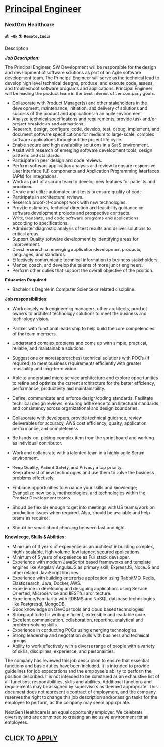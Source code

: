 # [Principal Engineer](https://www.remotewlb.com/apply/principal-engineer-75747)  
### NextGen Healthcare  
#### `💰 ~0k` `🌎 Remote,India`  

Description

_**Job Description:**_

The Principal Engineer, SW Development will be responsible for the design and development of software solutions as part of an Agile software development team. The Principal Engineer will serve as the technical lead to develop high level technical designs, produce, and execute code, assess, and troubleshoot software programs and applications. Principal Engineer will be leading the product team in the best interest of the company goals.

  * Collaborate with Product Manager(s) and other stakeholders in the development, maintenance, initiation, and delivery of solutions and success of the product and applications in an agile environment.
  * Analyze technical specifications and requirements; provide task and/or project breakdown and estimations,
  * Research, design, configure, code, develop, test, debug, implement, and document software specifications for medium to large-scale, complex software applications throughout the project life cycle.
  * Enable secure and high availability solutions in a SaaS environment.
  * Assist with research of emerging software development tools, design patterns and standards.
  * Participate in peer design and code reviews.
  * Perform software application analysis and review to ensure responsive User Interface (UI) components and Application Programming Interfaces (APIs) for integrations.
  * Work as part of a scrum team to develop new features for patients and practices.
  * Create and utilize automated unit tests to ensure quality of code.
  * Participate in architectural reviews.
  * Research proof-of-concept work with new technologies.
  * Provide estimates, technical direction and feasibility guidance on software development projects and prospective contracts.
  * Write, translate, and code software programs and applications according to specifications.
  * Administer diagnostic analysis of test results and deliver solutions to critical areas.
  * Support Quality software development by identifying areas for improvement.
  * Direct research on emerging application development products, languages, and standards.
  * Effectively communicate technical information to business stakeholders.
  * Mentor, coach, and develop the talents of more junior engineers.
  * Perform other duties that support the overall objective of the position.

 **Education Required:**

  * Bachelor's Degree in Computer Science or related discipline.

 **Job responsibilities:**

  * Work closely with engineering managers, other architects, product owners to architect technology solutions to meet the business and technology vision.
  * Partner with functional leadership to help build the core competencies of the team members.
  * Understand complex problems and come up with simple, practical, reliable, and maintainable solutions.
  * Suggest one or more(approaches) technical solutions with POC’s (if required) to meet business requirements efficiently with greater reusability and long-term vision.
  * Able to understand micro service architecture and explore opportunities to refine and optimize the current architecture for the better efficiency, performance, productivity and maintainability.
  * Define, communicate and enforce design/coding standards. Facilitate technical design reviews, ensuring adherence to architectural standards, and consistency across organizational and design boundaries.
  * Collaborate with developers; provide technical guidance, review deliverables for accuracy, AWS cost efficiency, quality, application performance, and completeness
  * Be hands-on, picking complex item from the sprint board and working as individual contributor.
  * Work and collaborate with a talented team in a highly agile Scrum environment.
  * Keep Quality, Patient Safety, and Privacy a top priority.  
Keep abreast of new technologies and use them to solve the business problems effectively.

  * Embrace opportunities to enhance your skills and knowledge; Evangelize new tools, methodologies, and technologies within the Product Development teams.
  * Should be flexible enough to get into meetings with US teams/work on production issues when required. Also, should be available and help teams as required.
  * Should be smart about choosing between fast and right.

 **Knowledge, Skills & Abilities:**

  * Minimum of 3 years of experience as an architect in building complex, highly scalable, high volume, low latency, secured applications.
  * Minimum of 5 years of experience as Full stack developer.
  * Experience with modern JavaScript based frameworks and template engines like Angular/ AngularJS as primary skill, ExpressJS, NodeJS and other related JavaScript libraries.
  * Experience with building enterprise application using RabbitMQ, Redis, Elasticsearch, Java, Docker, AWS.
  * Experience in developing and designing applications using Service Oriented, Microservice and RESTful architecture.
  * Experience/Familiarity with RDBMS and NoSQL database technologies like Postgresql, MongoDB.
  * Good knowledge on DevOps tools and cloud based technologies.
  * Strong aptitude for writing efficient, extensible and readable code.
  * Excellent communication, collaboration, reporting, analytical and problem-solving skills.
  * Experience in conducting POCs using emerging technologies.
  * Strong leadership and negotiation skills with business and technical groups.
  * Ability to work effectively with a diverse range of people with a variety of skills, disciplines, experience, and personalities.

The company has reviewed this job description to ensure that essential functions and basic duties have been included. It is intended to provide guidelines for job expectations and the employee's ability to perform the position described. It is not intended to be construed as an exhaustive list of all functions, responsibilities, skills and abilities. Additional functions and requirements may be assigned by supervisors as deemed appropriate. This document does not represent a contract of employment, and the company reserves the right to change this job description and/or assign tasks for the employee to perform, as the company may deem appropriate.

NextGen Healthcare is an equal opportunity employer. We celebrate diversity and are committed to creating an inclusive environment for all employees.

  
## CLICK TO [APPLY](https://www.remotewlb.com/apply/principal-engineer-75747)

